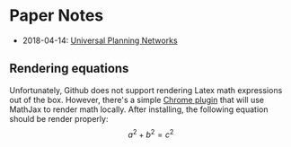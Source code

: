 # Paper Notes

- 2018-04-14: [Universal Planning Networks](notes/2018-04-14-universal-planning-networks.md)

## Rendering equations
Unfortunately, Github does not support rendering Latex math expressions out of the box.
However, there's a simple [Chrome plugin](https://chrome.google.com/webstore/detail/github-with-mathjax/ioemnmodlmafdkllaclgeombjnmnbima) that will use MathJax to render math locally.
After installing, the following equation should be render properly:
$$a^2+b^2=c^2$$
